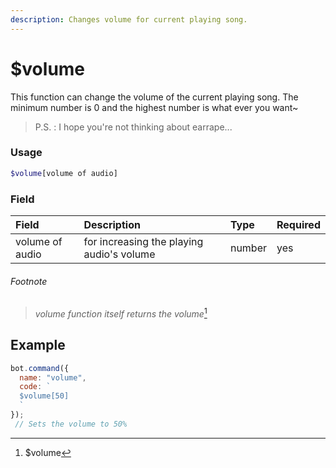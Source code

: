 ```yaml
---
description: Changes volume for current playing song.
---
```


# $volume

This function can change the volume of the current playing song. The minimum number is 0 and the highest number is what ever you want~

> P.S. : I hope you're not thinking about earrape...

### Usage

```php
$volume[volume of audio]
```

### Field

| Field | Description | Type | Required |
| :--- | :--- | :--- | :--- |
| volume of audio | for increasing the playing audio's volume | number | yes |


###### Footnote

> _volume function itself returns the volume_[^1]

## Example

```javascript
bot.command({
  name: "volume",
  code: `
  $volume[50]
  `
});
 // Sets the volume to 50%
```

[^1]: $volume
